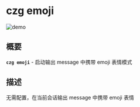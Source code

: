 # czg emoji

![demo](https://user-images.githubusercontent.com/40693636/175755456-8571e18f-9b9e-4f2b-9042-5e9c6a82a2cd.gif)

## 概要

**`czg emoji`** - 启动输出 message 中携带 emoji 表情模式

## 描述

无需配置，在当前会话输出 message 中携带 emoji 表情

